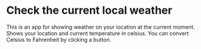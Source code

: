 # Check the current local weather

This is an app for showing weather on your location at the current moment.
Shows your location and current temperature in celsius.
You can convert Celsius to Fahrenheit by clicking a button.
